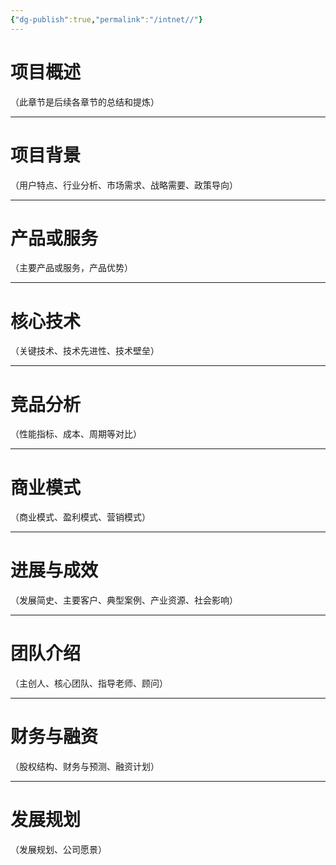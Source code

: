 ```yaml
---
{"dg-publish":true,"permalink":"/intnet//"}
---
```


# 项目概述
（此章节是后续各章节的总结和提炼）

---

# 项目背景
（用户特点、行业分析、市场需求、战略需要、政策导向）

---

# 产品或服务
（主要产品或服务，产品优势）

---

# 核心技术
（关键技术、技术先进性、技术壁垒）

---

# 竞品分析
（性能指标、成本、周期等对比）

---

# 商业模式
（商业模式、盈利模式、营销模式）

---

# 进展与成效
（发展简史、主要客户、典型案例、产业资源、社会影响）

---
# 团队介绍
（主创人、核心团队、指导老师、顾问） 

---

# 财务与融资
（股权结构、财务与预测、融资计划）

---
# 发展规划
（发展规划、公司愿景）